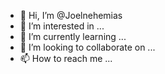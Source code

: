 - 👋 Hi, I’m @Joelnehemias
- 👀 I’m interested in ...
- 🌱 I’m currently learning ...
- 💞️ I’m looking to collaborate on ...
- 📫 How to reach me ...

<!---
Joelnehemias/Joelnehemias is a ✨ special ✨ repository because its `README.md` (this file) appears on your GitHub profile.
You can click the Preview link to take a look at your changes.
--->
